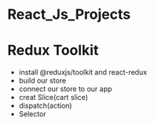 # React_Js_Projects

# Redux Toolkit
 - install @reduxjs/toolkit and react-redux 
 - build our store 
 - connect our store to our app
 - creat Slice(cart slice)
 - dispatch(action)
 - Selector
